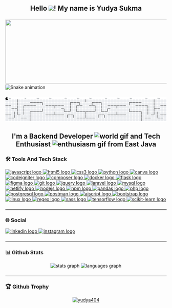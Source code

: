 <h2 align="center">Hello <img src="https://media0.giphy.com/media/v1.Y2lkPTc5MGI3NjExZ3I0ZmRjbHZkMGxibnhzbXdrN2hkcWJvbTQ4ZHZsYzV2cHB2bXpwbiZlcD12MV9pbnRlcm5hbF9naWZfYnlfaWQmY3Q9cw/w1OBpBd7kJqHrJnJ13/giphy.gif" width="80"/>! My name is Yudya Sukma</h2>

###

<div align="center">
  <img width="1000" height="200" 
src="https://media1.giphy.com/media/v1.Y2lkPTc5MGI3NjExZmNmYWRzeXU0aTZmejZnem0yNnh1eWtibWZteWd0dGp6YjIzc2cwMyZlcD12MV9pbnRlcm5hbF9naWZfYnlfaWQmY3Q9Zw/QXwtfadqo7wbfmT46H/giphy.gif"  />
</div>

<img src="https://raw.githubusercontent.com/Yudya404/Yudya404/output/snake.svg" alt="Snake animation" />

###

<picture>
  <source media="(prefers-color-scheme: dark)" srcset="https://raw.githubusercontent.com/Yudya404/Yudya404/output/pacman-contribution-graph-dark.svg">
  <source media="(prefers-color-scheme: light)" srcset="https://raw.githubusercontent.com/Yudya404/Yudya404/output/pacman-contribution-graph.svg">
  <img alt="pacman contribution graph" src="https://raw.githubusercontent.com/Yudya404/Yudya404/output/pacman-contribution-graph.svg">
</picture>

###

<h2 align="center">
  I'm a Backend Developer 
  <img src="https://media.giphy.com/media/M9gbBd9nbDrOTu1Mqx/giphy.gif" width="70" alt="world gif" />
  and Tech Enthusiast 
  <img src="https://media.giphy.com/media/xBd7DaPUjP4BiVnwWO/giphy.gif?cid=ecf05e47wm5c1eqod2k6zwflorvt2l28m0zkwl8flwedbaw8&ep=v1_stickers_search&rid=giphy.gif&ct=s" width="70" alt="enthusiasm gif" />
  from East Java
</h2>

###

<h3 align="left">🛠️ Tools And Tech Stack</h3>
<div align="left">
  <a href="#" target="_blank">
    <img src="https://img.shields.io/badge/JavaScript-F7DF1E?logo=javascript&logoColor=black&style=for-the-badge" height="35" alt="javascript logo" />
  </a>
  <a href="#" target="_blank">
    <img src="https://img.shields.io/badge/HTML5-E34F26?logo=html5&logoColor=white&style=for-the-badge" height="35" alt="html5 logo" />
  </a>
  <a href="#" target="_blank">
    <img src="https://img.shields.io/badge/CSS3-1572B6?logo=css3&logoColor=white&style=for-the-badge" height="35" alt="css3 logo" />
  </a>
  <a href="#" target="_blank">
    <img src="https://img.shields.io/badge/Python-3776AB?logo=python&logoColor=white&style=for-the-badge" height="35" alt="python logo" />
  </a>
  <a href="#" target="_blank">
    <img src="https://img.shields.io/badge/Canva-00C4CC?logo=canva&logoColor=white&style=for-the-badge" height="35" alt="canva logo" />
  </a>
  <a href="#" target="_blank">
    <img src="https://img.shields.io/badge/CodeIgniter-EF4223?logo=codeigniter&logoColor=white&style=for-the-badge" height="35" alt="codeigniter logo" />
  </a>
  <a href="#" target="_blank">
    <img src="https://img.shields.io/badge/Composer-885630?logo=composer&logoColor=white&style=for-the-badge" height="35" alt="composer logo" />
  </a>
  <a href="#" target="_blank">
    <img src="https://img.shields.io/badge/Docker-2496ED?logo=docker&logoColor=white&style=for-the-badge" height="35" alt="docker logo" />
  </a>
  <a href="#" target="_blank">
    <img src="https://img.shields.io/badge/Flask-000000?logo=flask&logoColor=white&style=for-the-badge" height="35" alt="flask logo" />
  </a>
  <a href="#" target="_blank">
    <img src="https://img.shields.io/badge/Figma-F24E1E?logo=figma&logoColor=white&style=for-the-badge" height="35" alt="figma logo" />
  </a>
  <a href="#" target="_blank">
    <img src="https://img.shields.io/badge/Git-F05032?logo=git&logoColor=white&style=for-the-badge" height="35" alt="git logo" />
  </a>
  <a href="#" target="_blank">
    <img src="https://img.shields.io/badge/jQuery-0769AD?logo=jquery&logoColor=white&style=for-the-badge" height="35" alt="jquery logo" />
  </a>
  <a href="#" target="_blank">
    <img src="https://img.shields.io/badge/Laravel-FF2D20?logo=laravel&logoColor=white&style=for-the-badge" height="35" alt="laravel logo" />
  </a>
  <a href="#" target="_blank">
    <img src="https://img.shields.io/badge/MySQL-4479A1?logo=mysql&logoColor=white&style=for-the-badge" height="35" alt="mysql logo" />
  </a>
  <a href="#" target="_blank">
    <img src="https://img.shields.io/badge/Netlify-00C7B7?logo=netlify&logoColor=white&style=for-the-badge" height="35" alt="netlify logo" />
  </a>
  <a href="#" target="_blank">
    <img src="https://img.shields.io/badge/Node.js-339933?logo=nodedotjs&logoColor=white&style=for-the-badge" height="35" alt="nodejs logo" />
  </a>
  <a href="#" target="_blank">
    <img src="https://img.shields.io/badge/NPM-CB3837?logo=npm&logoColor=white&style=for-the-badge" height="35" alt="npm logo" />
  </a>
  <a href="#" target="_blank">
    <img src="https://img.shields.io/badge/Pandas-150458?logo=pandas&logoColor=white&style=for-the-badge" height="35" alt="pandas logo" />
  </a>
  <a href="#" target="_blank">
    <img src="https://img.shields.io/badge/PHP-777BB4?logo=php&logoColor=white&style=for-the-badge" height="35" alt="php logo" />
  </a>
  <a href="#" target="_blank">
    <img src="https://img.shields.io/badge/PostgreSQL-4169E1?logo=postgresql&logoColor=white&style=for-the-badge" height="35" alt="postgresql logo" />
  </a>
  <a href="#" target="_blank">
    <img src="https://img.shields.io/badge/Postman-FF6C37?logo=postman&logoColor=white&style=for-the-badge" height="35" alt="postman logo" />
  </a>
  <a href="#" target="_blank">
    <img src="https://img.shields.io/badge/AIScript-000000?logoColor=white&style=for-the-badge" height="35" alt="aiscript logo" />
  </a>
  <a href="#" target="_blank">
    <img src="https://img.shields.io/badge/Bootstrap-7952B3?logo=bootstrap&logoColor=white&style=for-the-badge" height="35" alt="bootstrap logo" />
  </a>
  <a href="#" target="_blank">
    <img src="https://img.shields.io/badge/Linux-FCC624?logo=linux&logoColor=black&style=for-the-badge" height="35" alt="linux logo" />
  </a>
  <a href="#" target="_blank">
    <img src="https://img.shields.io/badge/Regex-FF4088?logoColor=white&style=for-the-badge" height="35" alt="regex logo" />
  </a>
  <a href="#" target="_blank">
    <img src="https://img.shields.io/badge/Sass-CC6699?logo=sass&logoColor=white&style=for-the-badge" height="35" alt="sass logo" />
  </a>
  <a href="#" target="_blank">
    <img src="https://img.shields.io/badge/TensorFlow-FF6F00?logo=tensorflow&logoColor=white&style=for-the-badge" height="35" alt="tensorflow logo" />
  </a>
  <a href="https://scikit-learn.org" target="_blank">
  <img src="https://img.shields.io/badge/scikit--learn-F7931E?logo=scikit-learn&logoColor=white&style=for-the-badge" height="35" alt="scikit-learn logo" />
</a>
</div>

###

<hr>
<h3 align="left">🌐 Social</h3>
<div align="left">
  <a href="https://www.linkedin.com/in/yudya-hastriawan-sukma-70415b299" target="_blank">
    <img src="https://img.shields.io/static/v1?message=LinkedIn&logo=linkedin&label=&color=0077B5&logoColor=white&labelColor=&style=for-the-badge" height="35" alt="linkedin logo" />
  </a>
  <a href="https://instagram.com/yudyasukma99" target="_blank">
    <img src="https://img.shields.io/static/v1?message=Instagram&logo=instagram&label=&color=E4405F&logoColor=white&labelColor=&style=for-the-badge" height="35" alt="instagram logo" />
  </a>
</div>

###

<hr>
<h3 align="left">📊 Github Stats</h3>
<div align="center">
  <img src="https://github-readme-stats.vercel.app/api?username=Yudya404&hide_title=false&hide_rank=false&show_icons=true&include_all_commits=true&count_private=true&disable_animations=false&theme=dracula&locale=en&hide_border=false" height="150" alt="stats graph" />
  <img src="https://github-readme-stats.vercel.app/api/top-langs?username=Yudya404&locale=en&hide_title=false&layout=compact&card_width=320&langs_count=5&theme=dracula&hide_border=false" height="150" alt="languages graph" />
</div>

###

<hr>
<h3 align="left">🏆 Github Trophy</h3>
<p align="center">
  <a href="https://github.com/ryo-ma/github-profile-trophy">
    <img src="https://github-profile-trophy.vercel.app/?username=yudya404&theme=dracula" alt="yudya404" />
  </a>
</p>

###
